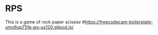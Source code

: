 # RPS
This is a game of rock paper scissior
#https://freecodecam-boilerplate-umv6op71l1e.ws-us120.gitpod.io/
